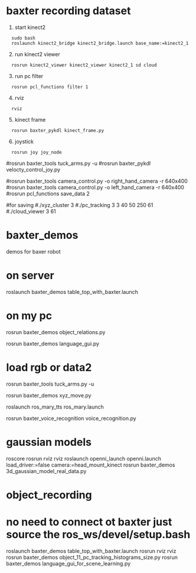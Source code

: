 # baxter recording dataset
1. start kinect2
```
  sudo bash
  roslaunch kinect2_bridge kinect2_bridge.launch base_name:=kinect2_1
```

2. run kinect2 viewer
```
  rosrun kinect2_viewer kinect2_viewer kinect2_1 sd cloud
```

3. run pc filter
```
  rosrun pcl_functions filter 1
```

4. rviz
```
  rviz
```

5. kinect frame
```
  rosrun baxter_pykdl kinect_frame.py
```

6. joystick
```
  rosrun joy joy_node
```

#rosrun baxter_tools tuck_arms.py -u
#rosrun baxter_pykdl velocty_control_joy.py 

#rosrun baxter_tools camera_control.py -o right_hand_camera -r 640x400
#rosrun baxter_tools camera_control.py -o left_hand_camera -r 640x400
#rosrun pcl_functions save_data 2


#for saving
#./xyz_cluster 3
#./pc_tracking 3 3 40 50 250 61
#./cloud_viewer 3 61

# baxter_demos
demos for baxer robot
# on server
roslaunch baxter_demos table_top_with_baxter.launch

# on my pc
rosrun baxter_demos object_relations.py

rosrun baxter_demos language_gui.py

# load rgb or data2

rosrun baxter_tools tuck_arms.py -u

rosrun baxter_demos xyz_move.py

roslaunch ros_mary_tts ros_mary.launch

rosrun baxter_voice_recognition voice_recognition.py


# gaussian models
roscore
rosrun rviz rviz
roslaunch openni_launch openni.launch load_driver:=false camera:=head_mount_kinect
rosrun baxter_demos 3d_gaussian_model_real_data.py


# object_recording
# no need to connect ot baxter just source the ros_ws/devel/setup.bash
roslaunch baxter_demos table_top_with_baxter.launch
rosrun rviz rviz
rosrun baxter_demos object_11_pc_tracking_histograms_size.py
rosrun baxter_demos language_gui_for_scene_learning.py

